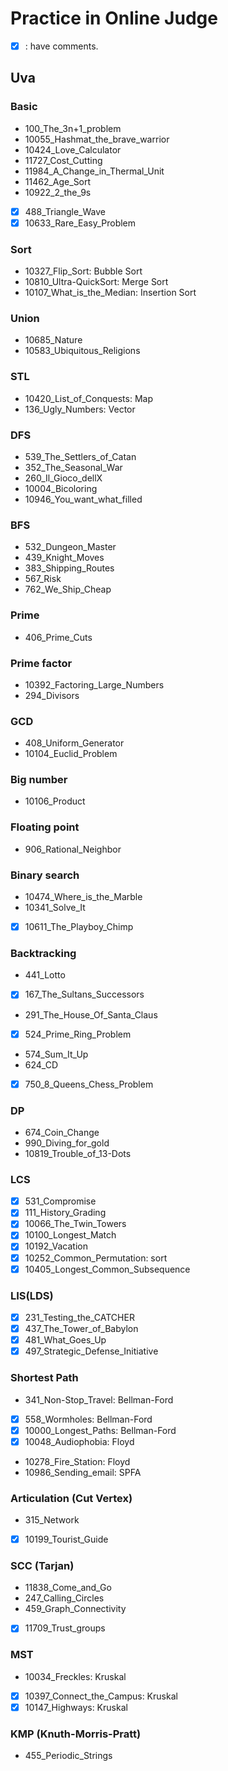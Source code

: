 Practice in Online Judge
===
+ [x] : have comments.

## Uva
### Basic
+ 100\_The\_3n+1\_problem
+ 10055\_Hashmat\_the\_brave\_warrior
+ 10424\_Love\_Calculator
+ 11727\_Cost\_Cutting
+ 11984\_A\_Change\_in\_Thermal\_Unit
+ 11462\_Age\_Sort
+ 10922\_2\_the\_9s
+ [x] 488\_Triangle\_Wave
+ [x] 10633\_Rare\_Easy\_Problem

### Sort
+ 10327\_Flip\_Sort: Bubble Sort
+ 10810\_Ultra-QuickSort: Merge Sort
+ 10107\_What\_is\_the\_Median: Insertion Sort

### Union
+ 10685\_Nature
+ 10583\_Ubiquitous\_Religions

### STL
+ 10420\_List\_of\_Conquests: Map
+ 136\_Ugly\_Numbers: Vector

### DFS
+ 539\_The\_Settlers\_of\_Catan
+ 352\_The\_Seasonal\_War
+ 260\_Il\_Gioco\_dellX
+ 10004\_Bicoloring
+ 10946\_You\_want\_what\_filled

### BFS
+ 532\_Dungeon\_Master
+ 439\_Knight\_Moves
+ 383\_Shipping\_Routes
+ 567\_Risk
+ 762\_We\_Ship\_Cheap

### Prime
+ 406\_Prime\_Cuts

### Prime factor
+ 10392\_Factoring\_Large\_Numbers
+ 294\_Divisors

### GCD
+ 408\_Uniform\_Generator
+ 10104\_Euclid\_Problem

### Big number
+ 10106\_Product

### Floating point
+ 906\_Rational\_Neighbor

### Binary search
+ 10474\_Where\_is\_the\_Marble
+ 10341\_Solve\_It
+ [x] 10611\_The\_Playboy\_Chimp

### Backtracking
+ 441\_Lotto
+ [x] 167\_The\_Sultans\_Successors
+ 291\_The\_House\_Of\_Santa\_Claus
+ [x] 524\_Prime\_Ring\_Problem
+ 574\_Sum\_It\_Up
+ 624\_CD
+ [x] 750\_8\_Queens\_Chess\_Problem

### DP
+ 674\_Coin\_Change
+ 990\_Diving\_for\_gold
+ 10819\_Trouble\_of\_13-Dots

### LCS
+ [x] 531\_Compromise
+ [x] 111\_History\_Grading
+ [x] 10066\_The\_Twin\_Towers
+ [x] 10100\_Longest\_Match
+ [x] 10192\_Vacation
+ [x] 10252\_Common\_Permutation: sort
+ [x] 10405\_Longest\_Common\_Subsequence

### LIS(LDS)
+ [x] 231\_Testing\_the\_CATCHER
+ [x] 437\_The\_Tower\_of\_Babylon
+ [x] 481\_What\_Goes\_Up
+ [x] 497\_Strategic\_Defense\_Initiative

### Shortest Path
+ 341\_Non-Stop\_Travel: Bellman-Ford
+ [x] 558\_Wormholes: Bellman-Ford
+ [x] 10000\_Longest\_Paths: Bellman-Ford
+ [x] 10048\_Audiophobia: Floyd
+ 10278\_Fire\_Station: Floyd
+ 10986\_Sending\_email: SPFA

### Articulation (Cut Vertex)
+ 315\_Network
+ [x] 10199\_Tourist\_Guide

### SCC (Tarjan)
+ 11838\_Come\_and\_Go
+ 247\_Calling\_Circles
+ 459\_Graph\_Connectivity
+ [x] 11709\_Trust\_groups

### MST
+ 10034\_Freckles: Kruskal
+ [x] 10397\_Connect\_the\_Campus: Kruskal
+ [x] 10147\_Highways: Kruskal

### KMP (Knuth-Morris-Pratt)
+  455\_Periodic\_Strings
